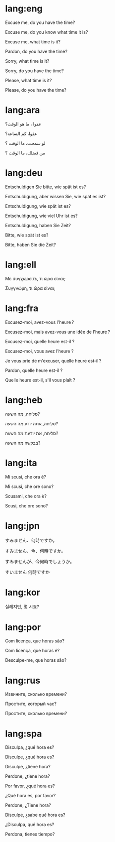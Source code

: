 # lang:eng

Excuse me, do you have the time?

Excuse me, do you know what time it is?

Excuse me, what time is it?

Pardon, do you have the time?

Sorry, what time is it?

Sorry, do you have the time?

Please, what time is it?

Please, do you have the time?

# lang:ara

عفوا ، ما هو الوقت؟

عفوا، كم الساعة؟

لو سمحت، ما الوقت ؟

من فضلك، ما الوقت ؟

# lang:deu

Entschuldigen Sie bitte, wie spät ist es?

Entschuldigung, aber wissen Sie, wie spät es ist?

Entschuldigung, wie spät ist es?

Entschuldigung, wie viel Uhr ist es?

Entschuldigung, haben Sie Zeit?

Bitte, wie spät ist es?

Bitte, haben Sie die Zeit?

# lang:ell

Με συγχωρείτε, τι ώρα είναι;

Συγγνώμη, τι ώρα είναι;

# lang:fra

Excusez-moi, avez-vous l'heure ?

Excusez-moi, mais avez-vous une idée de l'heure ?

Excusez-moi, quelle heure est-il ?

Excusez-moi, vous avez l'heure ?

Je vous prie de m'excuser, quelle heure est-il ?

Pardon, quelle heure est-il ?

Quelle heure est-il, s'il vous plaît ?

# lang:heb

סליחה, מה השעה?

סליחה, אתה יודע מה השעה?

סליחה, את יודעת מה השעה?

בבקשה מה השעה?

# lang:ita

Mi scusi, che ora è?

Mi scusi, che ore sono?

Scusami, che ora è?

Scusi, che ore sono?

# lang:jpn

すみません、何時ですか。

すみません、今、何時ですか。

すみませんが、今何時でしょうか。

すいません 何時ですか

# lang:kor

실례지만, 몇 시죠?

# lang:por

Com licença, que horas são?

Com licença, que horas é?

Desculpe-me, que horas são?

# lang:rus

Извините, сколько времени?

Простите, который час?

Простите, сколько времени?

# lang:spa

Disculpa, ¿qué hora es?

Disculpe, ¿qué hora es?

Disculpe, ¿tiene hora?

Perdone, ¿tiene hora?

Por favor, ¿qué hora es?

¿Qué hora es, por favor?

Perdone, ¿Tiene hora?

Disculpe, ¿sabe qué hora es?

¿Disculpa, qué hora es?

Perdona, tienes tiempo?